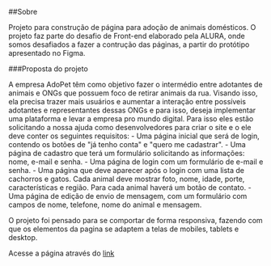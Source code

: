 ##Sobre

Projeto para construção de página para adoção de animais domésticos. O projeto faz parte do desafio de Front-end elaborado pela ALURA, onde somos desafiados a fazer a contrução das páginas, a partir do protótipo apresentado no Figma.

###Proposta do projeto

A empresa AdoPet têm como objetivo fazer o intermédio entre adotantes de animais e ONGs que possuem foco de retirar animais da rua. Visando isso, ela precisa trazer mais usuários e aumentar a interação entre possíveis adotantes e representantes dessas ONGs e para isso, deseja implementar uma plataforma e levar a empresa pro mundo digital.  Para isso eles estão solicitando a nossa ajuda como desenvolvedores para criar o site e o ele deve conter os seguintes requisitos: - Uma página inicial que será de login, contendo os botões de "já tenho conta" e "quero me cadastrar". - Uma página de cadastro que terá um formulário solicitando as informações: nome, e-mail e senha. - Uma página de login com um formulário de e-mail e senha. - Uma página que deve aparecer após o login com uma lista de cachorros e gatos. Cada animal deve mostrar foto, nome, idade, porte, características e região. Para cada animal haverá um botão de contato. - Uma página de edição de envio de mensagem, com um formulário com campos de nome, telefone, nome do animal e mensagem.

O projeto foi pensado para se comportar de forma responsiva, fazendo com que os elementos da pagina se adaptem a telas de mobiles, tablets e desktop.

Acesse a página através do [link](https://adopet-mmoraisjr.vercel.app/)
